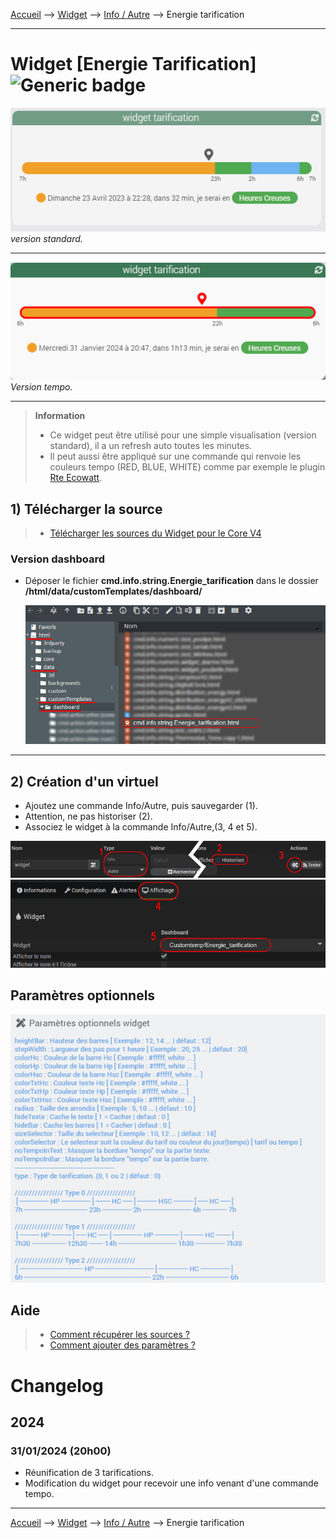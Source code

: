 
<a href="{{site.url}}/documentation">Accueil</a> --> <a href="{{site.url}}/documentation/{{site.widget}}">Widget</a> --> <a href="{{site.url}}/documentation/{{site.widget}}/fr_FR/info/string">Info / Autre</a> --> Energie tarification

------------

# Widget [Energie Tarification] ![Generic badge](https://img.shields.io/badge/Version-4.3%20%7C%204.4%20Full%20JS-green.svg)

<center><img src="./images/capture1_1.png" alt="energie_tarification" /></center>
<i>version standard.</i>
<hr/>

<center><img src="./images/capture1_3.png" alt="energie_tarification" /></center>
<i>Version tempo.</i>
<hr/>


> **Information**
>
> - Ce widget peut être utilisé pour une simple visualisation (version standard), il a un refresh auto toutes les minutes.
> - Il peut aussi être appliqué sur une commande qui renvoie les couleurs tempo (RED, BLUE, WHITE) comme par exemple le plugin <a href="https://jpty.github.io/jeedom/plugins/rteEcowatt/fr_FR/index.html" target="_blank">Rte Ecowatt</a>.

## 1) Télécharger la source
> - <a href="{{site.url_git}}/WIDGET_cmd.info.string.energie_tarification" target="_blank">Télécharger les sources du Widget pour le Core V4</a>

### Version dashboard

- Déposer le fichier <b>cmd.info.string.Energie_tarification</b> dans le dossier <b>/html/data/customTemplates/dashboard/</b>

  <img src="./images/capture1_2.png" alt="Téléchargement du widget" />

------------------------

## 2) Création d'un virtuel

- Ajoutez une commande Info/Autre, puis sauvegarder (1).
- Attention, ne pas historiser (2).
- Associez le widget à la commande Info/Autre,(3, 4 et 5).

<img src="./images/installation_virtuel1.png" alt="Virtuel 1" />
<img src="./images/installation_virtuel2.png" alt="Virtuel 2" />


## Paramètres optionnels

<img src="./images/parametres2.png" alt="Paramètres" />



## Aide
> - [Comment récupérer les sources ?]({{site.url}}/documentation/{{site.help}}/fr_FR/download)
> - [Comment ajouter des paramètres ?]({{site.url}}/documentation/{{site.help}}/fr_FR/application)

# Changelog

## 2024

### 31/01/2024 (20h00)

- Réunification de 3 tarifications.
- Modification du widget pour recevoir une info venant d'une commande tempo.

-------------------

<a href="{{site.url}}/documentation">Accueil</a> --> <a href="{{site.url}}/documentation/{{site.widget}}">Widget</a> --> <a href="{{site.url}}/documentation/{{site.widget}}/fr_FR/info/string">Info / Autre</a> --> Energie tarification
